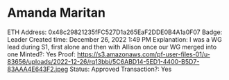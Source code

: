 # Amanda Maritan

ETH Address: 0x48c29821235fFC527D1a265EaF2DDE0B4A1a0F07
Badge: Leader
Created time: December 26, 2022 1:49 PM
Explanation: I was a WG lead during S1, first alone and then with Allison once our WG merged into one
Minted?: Yes
Proof: https://s3.amazonaws.com/pf-user-files-01/u-83656/uploads/2022-12-26/rq13bbi/5C6ABD14-5ED1-4400-B5D7-83AAA4E643F2.jpeg
Status: Approved
Transaction?: Yes